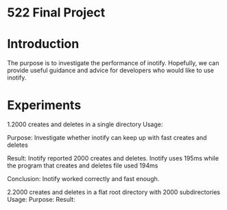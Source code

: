 # 522 Final Project

# Introduction
The purpose is to investigate the performance of inotify.
Hopefully, we can provide useful guidance and advice for developers who would like to use inotify.

# Experiments
1.2000 creates and deletes in a single directory
Usage:

Purpose: 
Investigate whether inotify can keep up with fast creates and deletes

Result: 
Inotify reported 2000 creates and deletes.
Inotify uses 195ms while the program that creates and deletes file used 194ms

Conclusion:
Inotify worked correctly and fast enough.

2.2000 creates and deletes in a flat root directory with 2000 subdirectories
Usage:
Purpose:
Result:
